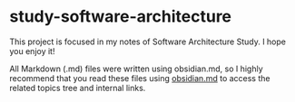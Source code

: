 # study-software-architecture
This project is focused in my notes of Software Architecture Study. I hope you enjoy it!

All Markdown (.md) files were written using obsidian.md, so I highly recommend that you read these files using [obsidian.md](obsidian.md) to access the related topics tree and internal links.